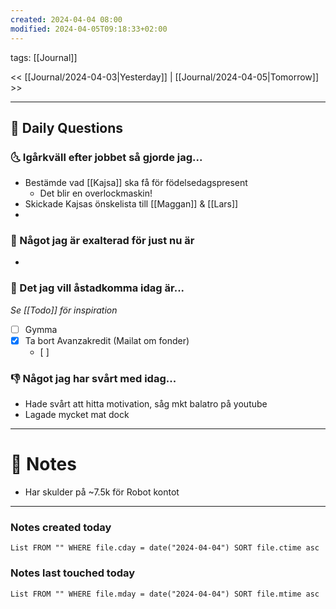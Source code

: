 ```yaml
---
created: 2024-04-04 08:00
modified: 2024-04-05T09:18:33+02:00
---
```

tags: [[Journal]] 

<< [[Journal/2024-04-03|Yesterday]] | [[Journal/2024-04-05|Tomorrow]] >>

---
## 📅 Daily Questions
### 🌜 Igårkväll efter jobbet så gjorde jag...
- Bestämde vad [[Kajsa]] ska få för födelsedagspresent
	- Det blir en overlockmaskin!
- Skickade Kajsas önskelista till [[Maggan]] & [[Lars]]
- 

### 🙌 Något jag är exalterad för just nu är
- 

### 🚀 Det jag vill åstadkomma idag är...
_Se [[Todo]] för inspiration_
- [ ] Gymma
- [x] Ta bort Avanzakredit (Mailat om fonder)
	- [ ] 

### 👎 Något jag har svårt med idag...
- Hade svårt att hitta motivation, såg mkt balatro på youtube
- Lagade mycket mat dock

---
# 📝 Notes
- Har skulder på ~7.5k för Robot kontot
---
### Notes created today
```dataview
List FROM "" WHERE file.cday = date("2024-04-04") SORT file.ctime asc
```
### Notes last touched today
```dataview
List FROM "" WHERE file.mday = date("2024-04-04") SORT file.mtime asc
```